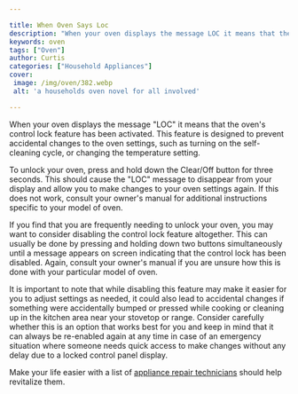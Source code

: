 ```yaml
---

title: When Oven Says Loc
description: "When your oven displays the message LOC it means that the ovens control lock feature has been activated. This feature is design...get more detail"
keywords: oven
tags: ["Oven"]
author: Curtis
categories: ["Household Appliances"]
cover: 
 image: /img/oven/382.webp
 alt: 'a households oven novel for all involved'

---
```


When your oven displays the message "LOC" it means that the oven's control lock feature has been activated. This feature is designed to prevent accidental changes to the oven settings, such as turning on the self-cleaning cycle, or changing the temperature setting.

To unlock your oven, press and hold down the Clear/Off button for three seconds. This should cause the "LOC" message to disappear from your display and allow you to make changes to your oven settings again. If this does not work, consult your owner's manual for additional instructions specific to your model of oven. 

If you find that you are frequently needing to unlock your oven, you may want to consider disabling the control lock feature altogether. This can usually be done by pressing and holding down two buttons simultaneously until a message appears on screen indicating that the control lock has been disabled. Again, consult your owner's manual if you are unsure how this is done with your particular model of oven. 

It is important to note that while disabling this feature may make it easier for you to adjust settings as needed, it could also lead to accidental changes if something were accidentally bumped or pressed while cooking or cleaning up in the kitchen area near your stovetop or range. Consider carefully whether this is an option that works best for you and keep in mind that it can always be re-enabled again at any time in case of an emergency situation where someone needs quick access to make changes without any delay due to a locked control panel display.

Make your life easier with a list of <a href="/pages/appliance-repair-technicians/">appliance repair technicians</a> should help revitalize them.